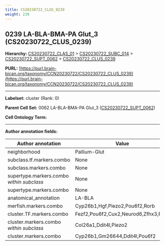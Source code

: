 ```yaml
---
title: CS20230722_CLUS_0239
weight: 239
---
```

## 0239 LA-BLA-BMA-PA Glut_3 (CS20230722_CLUS_0239)
<b>Hierarchy: </b>
[CS20230722_CLAS_01](../CS20230722_CLAS_01) >
[CS20230722_SUBC_014](../CS20230722_SUBC_014) >
[CS20230722_SUPT_0062](../CS20230722_SUPT_0062) >
[CS20230722_CLUS_0239](../CS20230722_CLUS_0239)

**PURL:** [https://purl.brain-bican.org/taxonomy/CCN20230722/CS20230722_CLUS_0239](https://purl.brain-bican.org/taxonomy/CCN20230722/CS20230722_CLUS_0239)

---


**Labelset:** cluster (Rank: 0)

**Parent Cell Set:** 0062 LA-BLA-BMA-PA Glut_3 ([CS20230722_SUPT_0062](../CS20230722_SUPT_0062))



**Cell Ontology Term:** 

[MARKER GENES.]: #


---

[TRANSFERRED ANNOTATIONS.]: #


[AUTHOR ANNOTATION FIELDS.]: #


**Author annotation fields:**

| Author annotation | Value |
|-------------------|-------|
|neighborhood|Pallium-Glut|
|subclass.tf.markers.combo|None|
|subclass.markers.combo|None|
|supertype.markers.combo _within subclass_|None|
|supertype.markers.combo|None|
|anatomical_annotation|LA-BLA|
|merfish.markers.combo|Cyp26b1,Hgf,Piezo2,Pou6f2,Rorb|
|cluster.TF.markers.combo|Fezf2,Pou6f2,Cux2,Neurod6,Zfhx3,Rorb|
|cluster.markers.combo _within subclass_|Col26a1,Ddit4l,Piezo2|
|cluster.markers.combo|Cyp26b1,Gm26644,Ddit4l,Pou6f2|
